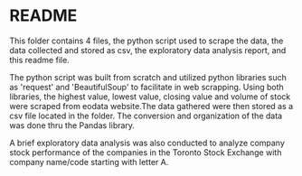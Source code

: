 # README

This folder contains 4 files, the python script used to scrape the data, the data collected and stored as csv, the exploratory data analysis report, and this readme file. 

The python script was built from scratch and utilized python libraries such as 'request' and 'BeautifulSoup' to facilitate in web scrapping. Using both libraries, the highest value, lowest value, closing value and volume of stock were scraped from eodata website.The data gathered were then stored as a csv file located in the folder. The conversion and organization of the data was done thru the Pandas library. 

A brief exploratory data analysis was also conducted to analyze company stock performance of the companies in the Toronto Stock Exchange with company name/code starting with letter A.